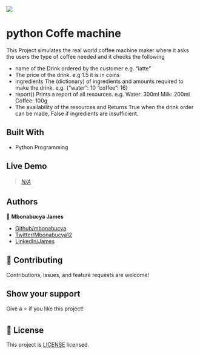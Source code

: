 
![](https://img.shields.io/badge/Coffee_Machine-orange)

# python Coffe machine

This Project simulates the real world coffee machine maker 
where it asks the users the type of coffee needed and it checks the following

- name of the Drink ordered by the customer e.g. “latte”
- The price of the drink. e.g 1.5 it is in coins
- ingredients The (dictionary) of ingredients and amounts required to make the drink. e.g. {“water”: 10 “coffee”: 16} 
- report() Prints a report of all resources.
e.g.
Water: 300ml
Milk: 200ml
Coffee: 100g
- The availability of the resources and Returns True when the drink order can be made, False if ingredients are insufficient.


## Built With

- Python  Programming 

## Live Demo

> ###### [N/A]()



## Authors

👤 **Mbonabucya James**

- [Github/mbonabucya](https://github.com/mbonabucya)
- [Twitter/Mbonabucya12](https://twitter.com/Mbonabucya12)
- [LinkedIn/James](https://www.linkedin.com/in/james-mbonabucya)

## :handshake: Contributing

Contributions, issues, and feature requests are welcome!

## Show your support

Give a :star:️ if you like this project!

## :memo: License

This project is [LICENSE](./LICENSE) licensed.
